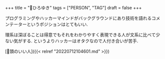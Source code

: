 +++
title = "👨ひろゆき"
tags = ["PERSON", "TAG"]
draft = false
+++

プログラミングやハッカーマインドがバックグラウンドにあり技術を語れるコメンテーターというポジションはとてもいい.

理系は深ぼることは得意でもそれをわかりやすく表現できる人が文系に比べて少ない気がする. というよりハッカーはオタクなので人付き合いが苦手.

[🔖頭のいい人]({{< relref "20220712104601.md" >}})

